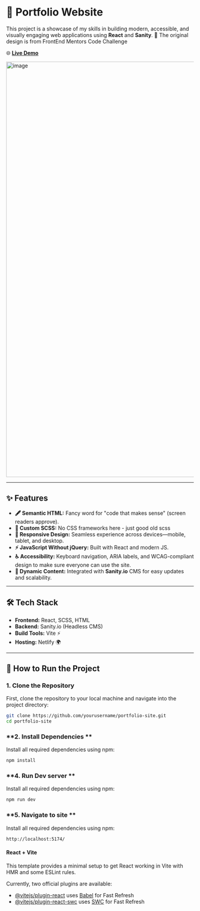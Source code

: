 # 🌟 **Portfolio Website**

This project is a showcase of my skills in building modern, accessible, and visually engaging web applications using **React** and **Sanity**. 🚀 The original design is from FrontEnd Mentors Code Challenge 

🌐 [**Live Demo**](https://nextsanity-portfolio.netlify.app/)

<img width="1114" alt="image" src="https://github.com/user-attachments/assets/6bcbd165-e6d6-4fbd-9140-eff5e31f1c34" />

---

## **✨ Features**

- **🖋️ Semantic HTML:** Fancy word for "code that makes sense" (screen readers approve).
- **🎨 Custom SCSS:** No CSS frameworks here - just good old scss
- **📱 Responsive Design:** Seamless experience across devices—mobile, tablet, and desktop.
- **⚡ JavaScript Without jQuery:** Built with React and modern JS.
- **♿ Accessibility:** Keyboard navigation, ARIA labels, and WCAG-compliant design to make sure everyone can use the site.
- **🔗 Dynamic Content:** Integrated with **Sanity.io** CMS for easy updates and scalability.


---

## **🛠️ Tech Stack**

- **Frontend:** React, SCSS, HTML
- **Backend:** Sanity.io (Headless CMS)
- **Build Tools:** Vite ⚡
- **Hosting:** Netlify 🌍

---

## **🚀 How to Run the Project**

### **1. Clone the Repository**
First, clone the repository to your local machine and navigate into the project directory:

```bash
git clone https://github.com/yourusername/portfolio-site.git
cd portfolio-site
```

### **2. Install Dependencies **
Install all required dependencies using npm:

```bash
npm install
```


### **4. Run Dev server **
Install all required dependencies using npm:

```bash
npm run dev
```

### **5. Navigate to site **
Install all required dependencies using npm:

```bash
http://localhost:5174/
```

#### React + Vite

This template provides a minimal setup to get React working in Vite with HMR and some ESLint rules.

Currently, two official plugins are available:

- [@vitejs/plugin-react](https://github.com/vitejs/vite-plugin-react/blob/main/packages/plugin-react/README.md) uses [Babel](https://babeljs.io/) for Fast Refresh
- [@vitejs/plugin-react-swc](https://github.com/vitejs/vite-plugin-react-swc) uses [SWC](https://swc.rs/) for Fast Refresh
